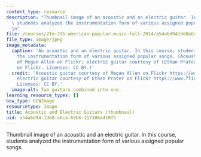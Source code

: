 ```yaml
---
content_type: resource
description: "Thumbnail image of an acoustic and an electric guitar. In this course,\
  \ students analyzed the instrumentation form of various assigned popular songs.\r\
  \n"
file: /courses/21m-295-american-popular-music-fall-2014/a54a6d941de8a6ca69b6117106a410f5_21m-295f14-th.jpg
file_type: image/jpeg
image_metadata:
  caption: 'An acoustic and an electric guitar. In this course, students analyzed
    the instrumentation form of various assigned popular songs. (Acoustic guitar courtesy
    of Megan Allen on Flickr; electric guitar courtesy of [Ethan Prater](http://www.flickr.com/photos/eprater/8305906536/)
    on Flickr. Licenses: CC BY.)'
  credit: 'Acoustic guitar courtesy of Megan Allen on Flickr https://www.flickr.com/photos/smileeyface1993/8577502476/;
    electric guitar courtesy of Ethan Prater on Flickr https://www.flickr.com/photos/eprater/8305906536/.
    Licenses: CC BY.'
  image-alt: Two guitars combined into one.
learning_resource_types: []
ocw_type: OCWImage
resourcetype: Image
title: Acoustic and Electric Guitars (thumbnail)
uid: a54a6d94-1de8-a6ca-69b6-117106a410f5
---
```

Thumbnail image of an acoustic and an electric guitar. In this course, students analyzed the instrumentation form of various assigned popular songs.



